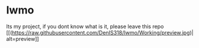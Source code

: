 # Iwmo
Its my project, if you dont know what is it, please leave this repo
[[(https://raw.githubusercontent.com/DenIS318/Iwmo/Working/preview.jpg)|alt=preview]]
